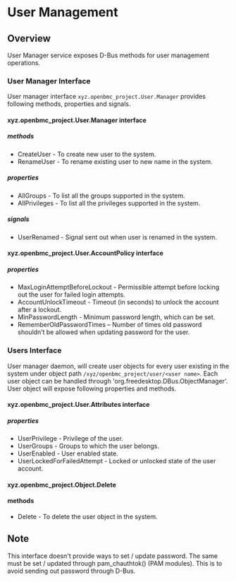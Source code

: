 # User Management

## Overview

User Manager service exposes D-Bus methods for user management operations.

### User Manager Interface

User manager interface `xyz.openbmc_project.User.Manager` provides following
methods, properties and signals.

#### xyz.openbmc_project.User.Manager interface

##### methods

- CreateUser - To create new user to the system.
- RenameUser - To rename existing user to new name in the system.

##### properties

- AllGroups - To list all the groups supported in the system.
- AllPrivileges - To list all the privileges supported in the system.

##### signals

- UserRenamed - Signal sent out when user is renamed in the system.

#### xyz.openbmc_project.User.AccountPolicy interface

##### properties

- MaxLoginAttemptBeforeLockout - Permissible attempt before locking out the user
  for failed login attempts.
- AccountUnlockTimeout - Timeout (in seconds) to unlock the account after a
  lockout.
- MinPasswordLength - Minimum password length, which can be set.
- RememberOldPasswordTimes – Number of times old password shouldn’t be allowed
  when updating password for the user.

### Users Interface

User manager daemon, will create user objects for every user existing in the
system under object path `/xyz/openbmc_project/user/<user name>`. Each user
object can be handled through 'org.freedesktop.DBus.ObjectManager'. User object
will expose following properties and methods.

#### xyz.openbmc_project.User.Attributes interface

##### properties

- UserPrivilege - Privilege of the user.
- UserGroups - Groups to which the user belongs.
- UserEnabled - User enabled state.
- UserLockedForFailedAttempt - Locked or unlocked state of the user account.

#### xyz.openbmc_project.Object.Delete

#### methods

- Delete - To delete the user object in the system.

## Note

This interface doesn't provide ways to set / update password. The same must be
set / updated through pam_chauthtok() (PAM modules). This is to avoid sending
out password through D-Bus.
